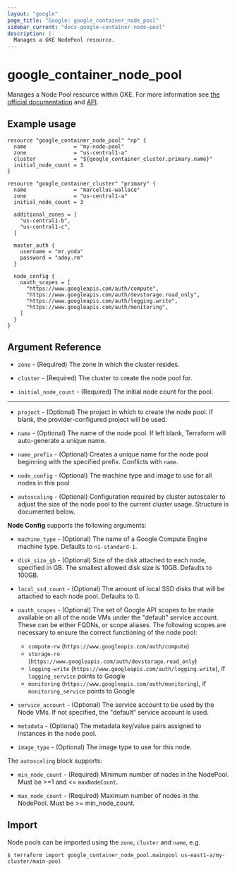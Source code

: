 ```yaml
---
layout: "google"
page_title: "Google: google_container_node_pool"
sidebar_current: "docs-google-container-node-pool"
description: |-
  Manages a GKE NodePool resource.
---
```


# google\_container\_node\_pool

Manages a Node Pool resource within GKE. For more information see
[the official documentation](https://cloud.google.com/container-engine/docs/node-pools)
and
[API](https://cloud.google.com/container-engine/reference/rest/v1/projects.zones.clusters.nodePools).

## Example usage

```hcl
resource "google_container_node_pool" "np" {
  name               = "my-node-pool"
  zone               = "us-central1-a"
  cluster            = "${google_container_cluster.primary.name}"
  initial_node_count = 3
}

resource "google_container_cluster" "primary" {
  name               = "marcellus-wallace"
  zone               = "us-central1-a"
  initial_node_count = 3

  additional_zones = [
    "us-central1-b",
    "us-central1-c",
  ]

  master_auth {
    username = "mr.yoda"
    password = "adoy.rm"
  }

  node_config {
    oauth_scopes = [
      "https://www.googleapis.com/auth/compute",
      "https://www.googleapis.com/auth/devstorage.read_only",
      "https://www.googleapis.com/auth/logging.write",
      "https://www.googleapis.com/auth/monitoring",
    ]
  }
}
```

## Argument Reference

* `zone` - (Required) The zone in which the cluster resides.

* `cluster` - (Required) The cluster to create the node pool for.

* `initial_node_count` - (Required) The initial node count for the pool.

- - -

* `project` - (Optional) The project in which to create the node pool. If blank,
    the provider-configured project will be used.

* `name` - (Optional) The name of the node pool. If left blank, Terraform will
    auto-generate a unique name.

* `name_prefix` - (Optional) Creates a unique name for the node pool beginning
    with the specified prefix. Conflicts with `name`.

* `node_config` - (Optional) The machine type and image to use for all nodes in
    this pool

* `autoscaling` - (Optional) Configuration required by cluster autoscaler to adjust
    the size of the node pool to the current cluster usage. Structure is documented below.

**Node Config** supports the following arguments:

* `machine_type` - (Optional) The name of a Google Compute Engine machine type.
    Defaults to `n1-standard-1`.

* `disk_size_gb` - (Optional) Size of the disk attached to each node, specified
    in GB. The smallest allowed disk size is 10GB. Defaults to 100GB.

* `local_ssd_count` - (Optional) The amount of local SSD disks that will be
    attached to each node pool. Defaults to 0.

* `oauth_scopes` - (Optional) The set of Google API scopes to be made available
    on all of the node VMs under the "default" service account. These can be
    either FQDNs, or scope aliases. The following scopes are necessary to ensure
    the correct functioning of the node pool:

  * `compute-rw` (`https://www.googleapis.com/auth/compute`)
  * `storage-ro` (`https://www.googleapis.com/auth/devstorage.read_only`)
  * `logging-write` (`https://www.googleapis.com/auth/logging.write`),
    if `logging_service` points to Google
  * `monitoring` (`https://www.googleapis.com/auth/monitoring`),
    if `monitoring_service` points to Google

* `service_account` - (Optional) The service account to be used by the Node VMs.
    If not specified, the "default" service account is used.

* `metadata` - (Optional) The metadata key/value pairs assigned to instances in
    the node pool.

* `image_type` - (Optional) The image type to use for this node.

The `autoscaling` block supports:

* `min_node_count` - (Required) Minimum number of nodes in the NodePool. Must be >=1 and
    <= `maxNodeCount`.

* `max_node_count` - (Required) Maximum number of nodes in the NodePool. Must be >= min_node_count.

## Import

Node pools can be imported using the `zone`, `cluster` and `name`, e.g.

```
$ terraform import google_container_node_pool.mainpool us-east1-a/my-cluster/main-pool
```